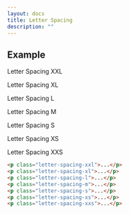 ```yaml
---
layout: docs
title: Letter Spacing
description: ""
---
```


## Example

<p class="letter-spacing-xxl">Letter Spacing XXL</p>
<p class="letter-spacing-xl">Letter Spacing XL</p>
<p class="letter-spacing-l">Letter Spacing L</p>
<p class="letter-spacing-m">Letter Spacing M</p>
<p class="letter-spacing-s">Letter Spacing S</p>
<p class="letter-spacing-xs">Letter Spacing XS</p>
<p class="letter-spacing-xxs">Letter Spacing XXS</p>

```html
<p class="letter-spacing-xxl">...</p>
<p class="letter-spacing-xl">...</p>
<p class="letter-spacing-l">...</p>
<p class="letter-spacing-m">...</p>
<p class="letter-spacing-s">...</p>
<p class="letter-spacing-xs">...</p>
<p class="letter-spacing-xxs">...</p>
```

